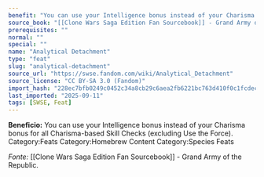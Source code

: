 ```yaml
---
benefit: "You can use your Intelligence bonus instead of your Charisma bonus for all Charisma-based Skill Checks (excluding Use the Force). Category:Feats Category:Homebrew Content Category:Species Feats"
source_book: "[[Clone Wars Saga Edition Fan Sourcebook]] - Grand Army of the Republic"
prerequisites: ""
normal: ""
special: ""
name: "Analytical Detachment"
type: "feat"
slug: "analytical-detachment"
source_url: "https://swse.fandom.com/wiki/Analytical_Detachment"
source_license: "CC BY-SA 3.0 (Fandom)"
import_hash: "228ec7bfb0249c0452c34a8cb29c6aea2fb6221bc763d410f0c1fcdecee78157"
last_imported: "2025-09-11"
tags: [SWSE, Feat]
---
```

**Beneficio:** You can use your Intelligence bonus instead of your Charisma bonus for all Charisma-based Skill Checks (excluding Use the Force). Category:Feats Category:Homebrew Content Category:Species Feats

*Fonte:* [[Clone Wars Saga Edition Fan Sourcebook]] - Grand Army of the Republic.